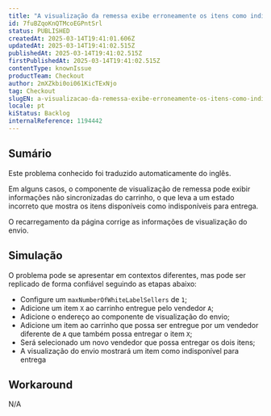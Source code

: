 ```yaml
---
title: "A visualização da remessa exibe erroneamente os itens como indisponíveis"
id: 7fuBZqoKnQTMcoEGPntSrl
status: PUBLISHED
createdAt: 2025-03-14T19:41:01.606Z
updatedAt: 2025-03-14T19:41:02.515Z
publishedAt: 2025-03-14T19:41:02.515Z
firstPublishedAt: 2025-03-14T19:41:02.515Z
contentType: knownIssue
productTeam: Checkout
author: 2mXZkbi0oi061KicTExNjo
tag: Checkout
slugEN: a-visualizacao-da-remessa-exibe-erroneamente-os-itens-como-indisponiveis
locale: pt
kiStatus: Backlog
internalReference: 1194442
---
```


## Sumário

<div class="alert alert-info">
  <p>Este problema conhecido foi traduzido automaticamente do inglês.</p>
</div>


Em alguns casos, o componente de visualização de remessa pode exibir informações não sincronizadas do carrinho, o que leva a um estado incorreto que mostra os itens disponíveis como indisponíveis para entrega.

O recarregamento da página corrige as informações de visualização do envio.

## Simulação


O problema pode se apresentar em contextos diferentes, mas pode ser replicado de forma confiável seguindo as etapas abaixo:

- Configure um `maxNumberOfWhiteLabelSellers` de `1`;
- Adicione um item `X` ao carrinho entregue pelo vendedor `A`;
- Adicione o endereço ao componente de visualização do envio;
- Adicione um item ao carrinho que possa ser entregue por um vendedor diferente de `A` que também possa entregar o item `X`;
- Será selecionado um novo vendedor que possa entregar os dois itens;
- A visualização do envio mostrará um item como indisponível para entrega

## Workaround


N/A





